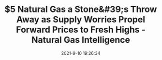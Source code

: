 ---
"title": "$5 Natural Gas a Stone&amp;#39;s Throw Away as Supply Worries Propel Forward Prices to Fresh Highs - Natural Gas Intelligence"
"date": "2021-9-10 19:26:34"
"feed_name": "GOOGLENEWS"
"feed_website": "https://news.google.com/search?q=drilling%2Bincident&hl=en-US&gl=US&ceid=US:en"
"feed_rss": "https://news.google.com/rss/search?q=drilling%2Bincident&hl=en-US&gl=US&ceid=US:en"
"link": "https://www.naturalgasintel.com/5-natural-gas-a-stones-throw-away-as-supply-worries-propel-forward-prices-to-fresh-highs/"
"file": "_posts/2021-9-10-19-26-34_GOOGLENEWS_aac61582b2961e4f69a677cce50a61a2366a3e27.md"
"accident": "0"
"drilling": "0"
"dead": "0"
"injured": "0"
---